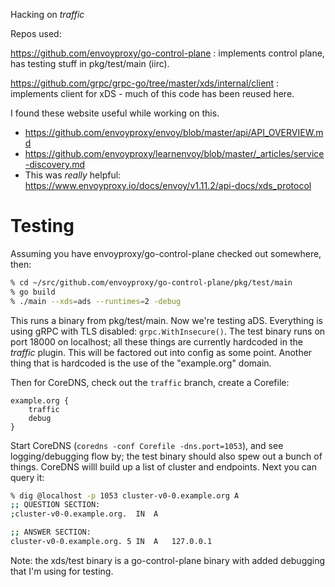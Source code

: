 Hacking on *traffic*

Repos used:

<https://github.com/envoyproxy/go-control-plane>
:   implements control plane, has testing stuff in pkg/test/main (iirc).

<https://github.com/grpc/grpc-go/tree/master/xds/internal/client>
:   implements client for xDS - much of this code has been reused here.

I found these website useful while working on this.

* https://github.com/envoyproxy/envoy/blob/master/api/API_OVERVIEW.md
* https://github.com/envoyproxy/learnenvoy/blob/master/_articles/service-discovery.md
* This was *really* helpful: https://www.envoyproxy.io/docs/envoy/v1.11.2/api-docs/xds_protocol

# Testing

Assuming you have envoyproxy/go-control-plane checked out somewhere, then:

~~~ sh
% cd ~/src/github.com/envoyproxy/go-control-plane/pkg/test/main
% go build
% ./main --xds=ads --runtimes=2 -debug
~~~

This runs a binary from pkg/test/main. Now we're testing aDS. Everything is using gRPC with TLS
disabled: `grpc.WithInsecure()`. The test binary runs on port 18000 on localhost; all these things
are currently hardcoded in the *traffic* plugin. This will be factored out into config as some
point. Another thing that is hardcoded is the use of the "example.org" domain.

Then for CoreDNS, check out the `traffic` branch, create a Corefile:

~~~ Corefile
example.org {
    traffic
    debug
}
~~~

Start CoreDNS (`coredns -conf Corefile -dns.port=1053`), and see logging/debugging flow by; the
test binary should also spew out a bunch of things. CoreDNS willl build up a list of cluster and
endpoints. Next you can query it:

~~~ sh
% dig @localhost -p 1053 cluster-v0-0.example.org A
;; QUESTION SECTION:
;cluster-v0-0.example.org.	IN	A

;; ANSWER SECTION:
cluster-v0-0.example.org. 5	IN	A	127.0.0.1
~~~

Note: the xds/test binary is a go-control-plane binary with added debugging that I'm using for
testing.
